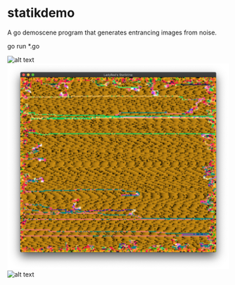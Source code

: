 # statikdemo
A go demoscene program that generates entrancing images from noise.

go run *.go

![alt text](img1.png)
![alt text](img2.png)
![alt text](img3.png)
